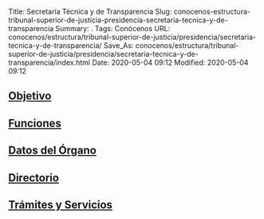 Title: Secretaría Técnica y de Transparencia
Slug: conocenos-estructura-tribunal-superior-de-justicia-presidencia-secretaria-tecnica-y-de-transparencia
Summary: .
Tags: Conócenos
URL: conocenos/estructura/tribunal-superior-de-justicia/presidencia/secretaria-tecnica-y-de-transparencia/
Save_As: conocenos/estructura/tribunal-superior-de-justicia/presidencia/secretaria-tecnica-y-de-transparencia/index.html
Date: 2020-05-04 09:12
Modified: 2020-05-04 09:12


## [Objetivo](objetivo/)

## [Funciones](funciones/)

## [Datos del Órgano](datos-del-organo/)

## [Directorio](directorio/)

## [Trámites y Servicios](tramites-y-servicios/)



